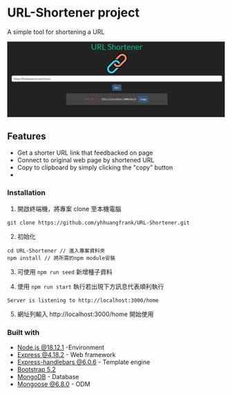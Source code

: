 # URL-Shortener project

A simple tool for shortening a URL 

![Previrew](https://github.com/yhhuangfrank/URL-Shortener/blob/main/public/image/preview-image.png)


## Features

- Get a shorter URL link that feedbacked on page
- Connect to original web page by shortened URL
- Copy to clipboard by simply clicking the "copy" button 
- 

### Installation

1. 開啟終端機，將專案 clone 至本機電腦

```
git clone https://github.com/yhhuangfrank/URL-Shortener.git
```

2. 初始化

```
cd URL-Shortener // 進入專案資料夾
npm install // 將所需的npm module安裝
```
3. 可使用 `npm run seed` 新增種子資料

4. 使用 `npm run start` 執行若出現下方訊息代表順利執行

```
Server is listening to http://localhost:3000/home
```
5. 網址列輸入 http://localhost:3000/home 開始使用

### Built with

- [Node.js @18.12.1](https://nodejs.org/zh-tw/download/) -Environment
- [Express @4.18.2](https://www.npmjs.com/package/express) - Web framework
- [Express-handlebars @6.0.6](https://www.npmjs.com/package/express-handlebars) - Template engine
- [Bootstrap 5.2](https://getbootstrap.com/)
- [MongoDB](https://www.mongodb.com/) - Database
- [Mongoose @6.8.0](https://www.npmjs.com/package/mongoose) - ODM
